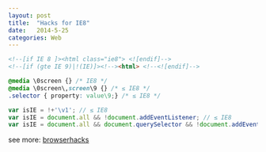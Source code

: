 ```yaml
---
layout: post
title:  "Hacks for IE8"
date:   2014-5-25
categories: Web
---
```


```html
<!--[if IE 8 ]><html class="ie8"> <![endif]-->
<!--[if (gte IE 9)|!(IE)]><!--><html> <!--<![endif]-->
```

```css
@media \0screen {} /* IE8 */
@media \0screen\,screen\9 {} /* ≤ IE8 */
.selector { property: value\9;} /* ≤ IE8 */
```

```js
var isIE = !+'\v1'; // ≤ IE8
var isIE = document.all && !document.addEventListener; // ≤ IE8
var isIE = document.all && document.querySelector && !document.addEventListener; // IE8
```

see more: <a href="http://browserhacks.com/" target="_blank">browserhacks</a>
